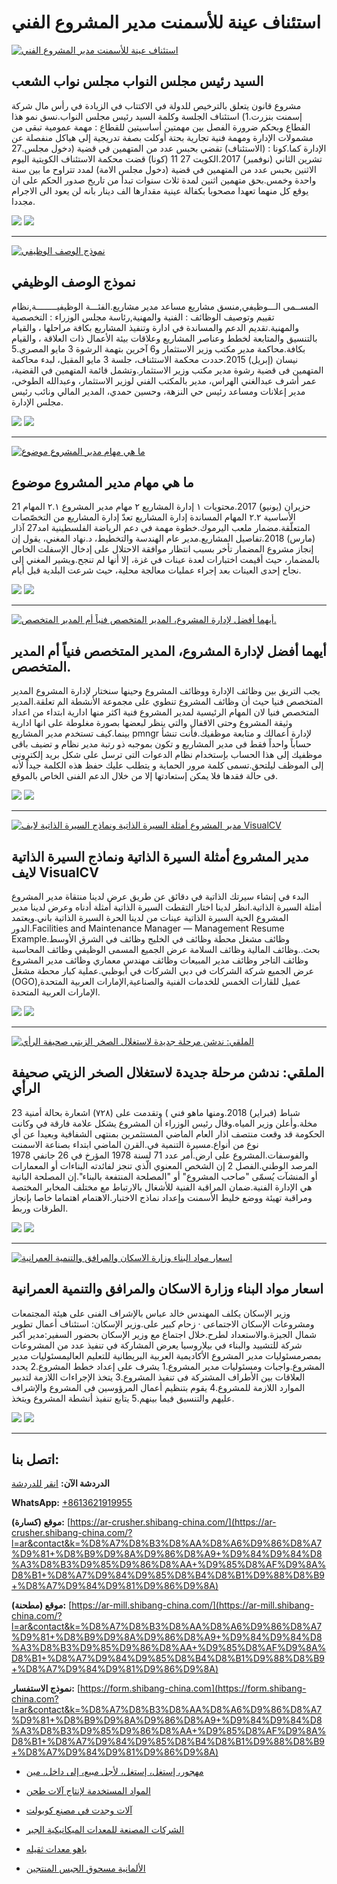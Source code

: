 # استئناف عينة للأسمنت مدير المشروع الفني

<a href="https://swt.shibang-china.com/?l=ar&img&k=%D8%A7%D8%B3%D8%AA%D8%A6%D9%86%D8%A7%D9%81+%D8%B9%D9%8A%D9%86%D8%A9+%D9%84%D9%84%D8%A3%D8%B3%D9%85%D9%86%D8%AA+%D9%85%D8%AF%D9%8A%D8%B1+%D8%A7%D9%84%D9%85%D8%B4%D8%B1%D9%88%D8%B9+%D8%A7%D9%84%D9%81%D9%86%D9%8A" target="_blank">![استئناف عينة للأسمنت مدير المشروع الفني](http://static.shibang-china.com/all-800x300/1052.jpg)</a>

## السيد رئيس مجلس النواب مجلس نواب الشعب
مشروع قانون يتعلق بالترخيص للدولة في الاكتتاب في الزيادة في رأس مال شركة إسمنت بنزرت.1) استئناف الجلسة وكلمة السيد رئيس مجلس النواب.نسق نمو هذا القطاع وبحكم ضرورة الفصل بين مهمتين أساسيتين للقطاع : مهمة عمومية تبقى من مشمولات الإدارة ومهمة فنية تجارية بحتة أوكلت بصفة تدريجية إلى هياكل منفصلة عن الإدارة كما.كونا : (الاستئناف) تقضي بحبس عدد من المتهمين في قضية (دخول مجلس.27 تشرين الثاني (نوفمبر) 2017.الكويت 27 11 (كونا) قضت محكمة الاستئناف الكويتية اليوم الاثنين بحبس عدد من المتهمين في قضية (دخول مجلس الامة) لمدد تتراوح ما بين سنة واحدة وخمس.بحق متهمين اثنين لمدة ثلاث سنوات تبدأ من تاريخ صدور الحكم على ان يوقع كل منهما تعهدا مصحوبا بكفالة عينية مقدارها الف دينار بانه لن يعود الى الاجرام مجددا.


<a href="https://whatsapp.shibangsoft.com/WhatsApp.php" target="_blank" title="WhatsApp">![](http://static.shibang-china.com/icon/whatsapp.png)</a> <a href="https://swt.shibang-china.com/?l=ar&icon&k=%D8%A7%D8%B3%D8%AA%D8%A6%D9%86%D8%A7%D9%81+%D8%B9%D9%8A%D9%86%D8%A9+%D9%84%D9%84%D8%A3%D8%B3%D9%85%D9%86%D8%AA+%D9%85%D8%AF%D9%8A%D8%B1+%D8%A7%D9%84%D9%85%D8%B4%D8%B1%D9%88%D8%B9+%D8%A7%D9%84%D9%81%D9%86%D9%8A" target="_blank">![](http://static.shibang-china.com/icon/chat-ar.png)</a>

---

<a href="https://swt.shibang-china.com/?l=ar&img&k=%D8%A7%D8%B3%D8%AA%D8%A6%D9%86%D8%A7%D9%81+%D8%B9%D9%8A%D9%86%D8%A9+%D9%84%D9%84%D8%A3%D8%B3%D9%85%D9%86%D8%AA+%D9%85%D8%AF%D9%8A%D8%B1+%D8%A7%D9%84%D9%85%D8%B4%D8%B1%D9%88%D8%B9+%D8%A7%D9%84%D9%81%D9%86%D9%8A" target="_blank">![نموذج الوصف الوظيفي](http://static.shibang-china.com/all-800x300/874.jpg)</a>

## نموذج الوصف الوظيفي
المســمى الـــوظيفي,منسق مشاريع مساعد مدير مشاريع.الفئـــة الوظيفيــــــــة,نظام تقييم وتوصيف الوظائف : الفنية والمهنية,رئاسة مجلس الوزراء : التخصصية والمهنية.تقديم الدعم والمساندة في ادارة وتنفيذ المشاريع بكافة مراحلها ، والقيام بالتنسيق والمتابعة لخطط وعناصر المشاريع وعلاقات بيئة الأعمال ذات العلاقة ، والقيام بكافة.محاكمة مدير مكتب وزير اﻻستثمار و6 آخرين بتهمة الرشوة 3 مايو المصري.5 نيسان (إبريل) 2015.حددت محكمة الاستئناف، جلسة 3 مايو المقبل، لبدء محاكمة المتهمين فى قضية رشوة مدير مكتب وزير الاستثمار.وتشمل قائمة المتهمين في القضية، عمر أشرف عبدالغني الهراس، مدير بالمكتب الفني لوزير الاستثمار، وعبدالله الطوخي، مدير إعلانات ومساعد رئيس حي النزهة، وحسين حمدي، المدير المالي ونائب رئيس مجلس الإدارة.


<a href="https://whatsapp.shibangsoft.com/WhatsApp.php" target="_blank" title="WhatsApp">![](http://static.shibang-china.com/icon/whatsapp.png)</a> <a href="https://swt.shibang-china.com/?l=ar&icon&k=%D8%A7%D8%B3%D8%AA%D8%A6%D9%86%D8%A7%D9%81+%D8%B9%D9%8A%D9%86%D8%A9+%D9%84%D9%84%D8%A3%D8%B3%D9%85%D9%86%D8%AA+%D9%85%D8%AF%D9%8A%D8%B1+%D8%A7%D9%84%D9%85%D8%B4%D8%B1%D9%88%D8%B9+%D8%A7%D9%84%D9%81%D9%86%D9%8A" target="_blank">![](http://static.shibang-china.com/icon/chat-ar.png)</a>

---

<a href="https://swt.shibang-china.com/?l=ar&img&k=%D8%A7%D8%B3%D8%AA%D8%A6%D9%86%D8%A7%D9%81+%D8%B9%D9%8A%D9%86%D8%A9+%D9%84%D9%84%D8%A3%D8%B3%D9%85%D9%86%D8%AA+%D9%85%D8%AF%D9%8A%D8%B1+%D8%A7%D9%84%D9%85%D8%B4%D8%B1%D9%88%D8%B9+%D8%A7%D9%84%D9%81%D9%86%D9%8A" target="_blank">![ما هي مهام مدير المشروع موضوع](http://static.shibang-china.com/all-800x300/35.jpg)</a>

## ما هي مهام مدير المشروع موضوع
21 حزيران (يونيو) 2017.محتويات ١ إدارة المشاريع ٢ مهام مدير المشروع ٢.١ المهام الأساسية ٢.٢ المهام المساندة إدارة المشاريع تعدّ إدارة المشاريع من التخصّصات المتعلّقة.مضمار ملعب اليرموك.خطوة مهمة في دعم الرياضة الفلسطينية امد27 آذار (مارس) 2018.تفاصيل المشاريع.مدير عام الهندسة والتخطيط، د.نهاد المغني، يقول إن إنجاز مشروع المضمار تأخر بسبب انتظار موافقة الاحتلال على إدخال الإسفلت الخاص بالمضمار، حيث أقيمت اختبارات لعدة عينات في غزة، إلا أنها لم تنجح.ويشير المغني إلى نجاح إحدى العينات بعد إجراء عمليات معالجة محلية، حيث شرعت البلدية قبل أيام.


<a href="https://whatsapp.shibangsoft.com/WhatsApp.php" target="_blank" title="WhatsApp">![](http://static.shibang-china.com/icon/whatsapp.png)</a> <a href="https://swt.shibang-china.com/?l=ar&icon&k=%D8%A7%D8%B3%D8%AA%D8%A6%D9%86%D8%A7%D9%81+%D8%B9%D9%8A%D9%86%D8%A9+%D9%84%D9%84%D8%A3%D8%B3%D9%85%D9%86%D8%AA+%D9%85%D8%AF%D9%8A%D8%B1+%D8%A7%D9%84%D9%85%D8%B4%D8%B1%D9%88%D8%B9+%D8%A7%D9%84%D9%81%D9%86%D9%8A" target="_blank">![](http://static.shibang-china.com/icon/chat-ar.png)</a>

---

<a href="https://swt.shibang-china.com/?l=ar&img&k=%D8%A7%D8%B3%D8%AA%D8%A6%D9%86%D8%A7%D9%81+%D8%B9%D9%8A%D9%86%D8%A9+%D9%84%D9%84%D8%A3%D8%B3%D9%85%D9%86%D8%AA+%D9%85%D8%AF%D9%8A%D8%B1+%D8%A7%D9%84%D9%85%D8%B4%D8%B1%D9%88%D8%B9+%D8%A7%D9%84%D9%81%D9%86%D9%8A" target="_blank">![أيهما أفضل لإدارة المشروع، المدير المتخصص فنياً أم المدير المتخصص.](http://static.shibang-china.com/all-800x300/1263.jpg)</a>

## أيهما أفضل لإدارة المشروع، المدير المتخصص فنياً أم المدير المتخصص.
يجب التريق بين وظائف الإدارة ووظائف المشروع وحينها سنختار لإدارة المشروع المدير المتخصص فنيا حيث أن وظائف المشروع تنطوي على مجموعة الأنشطة الم تعلقة.المدير المتخصص فنيا لان المهام الرئيسية لمدير المشروع فنية اكثر منها ادارية ابتداء من اعداد وثيقة المشروع وحتى الاقفال والتي ينظر لبعضها بصورة مغلوطة على انها ادارية بينما.كيف تستخدم مدير المشاريع pmngr لإدارة أعمالك و متابعة موظفيك.فأنت تنشأ حساباً واحداً فقط فى مدير المشاريع و تكون بموجبه ذو رتبة مدير نظام و تضيف باقى موظفيك إلى هذا الحساب بإستخدام نظام الدعوات التى ترسل على شكل بريد إلكترونى إلى الموظف ليلتحق.تسمى كلمة مرور الحماية و يتطلب عليك حفظ هذه الكلمة جيداً لأنه فى حالة فقدها فلا يمكن إستعادتها إلا من خلال الدعم الفنى الخاص بالموقع.


<a href="https://whatsapp.shibangsoft.com/WhatsApp.php" target="_blank" title="WhatsApp">![](http://static.shibang-china.com/icon/whatsapp.png)</a> <a href="https://swt.shibang-china.com/?l=ar&icon&k=%D8%A7%D8%B3%D8%AA%D8%A6%D9%86%D8%A7%D9%81+%D8%B9%D9%8A%D9%86%D8%A9+%D9%84%D9%84%D8%A3%D8%B3%D9%85%D9%86%D8%AA+%D9%85%D8%AF%D9%8A%D8%B1+%D8%A7%D9%84%D9%85%D8%B4%D8%B1%D9%88%D8%B9+%D8%A7%D9%84%D9%81%D9%86%D9%8A" target="_blank">![](http://static.shibang-china.com/icon/chat-ar.png)</a>

---

<a href="https://swt.shibang-china.com/?l=ar&img&k=%D8%A7%D8%B3%D8%AA%D8%A6%D9%86%D8%A7%D9%81+%D8%B9%D9%8A%D9%86%D8%A9+%D9%84%D9%84%D8%A3%D8%B3%D9%85%D9%86%D8%AA+%D9%85%D8%AF%D9%8A%D8%B1+%D8%A7%D9%84%D9%85%D8%B4%D8%B1%D9%88%D8%B9+%D8%A7%D9%84%D9%81%D9%86%D9%8A" target="_blank">![مدير المشروع أمثلة السيرة الذاتية ونماذج السيرة الذاتية لايف VisualCV](http://static.shibang-china.com/all-800x300/1371.jpg)</a>

## مدير المشروع أمثلة السيرة الذاتية ونماذج السيرة الذاتية لايف VisualCV
البدء في إنشاء سيرتك الذاتية في دقائق عن طريق عرض لدينا منتقاة مدير المشروع أمثلة السيرة الذاتية.انظر لدينا اختار التقطت السيرة الذاتية أمثلة أدناه وعرض لدينا مدير المشروع الحية السيرة الذاتية عينات من لدينا الحرة السيرة الذاتية باني.ويعتمد الدور.Facilities and Maintenance Manager — Management Resume Example.وظائف مشغل محطة وظائف في الخليج وظائف في الشرق الأوسط بحث..وظائف المالية وظائف السلامة عرض الجميع المسمى الوظيفي وظائف المحاسبة وظائف التاجر وظائف مدير المبيعات وظائف مهندس معماري وظائف مدير المشروع عرض الجميع شركة الشركات في دبي الشركات في أبوظبي.عملية كبار محطة مشغل (OGO),عميل للقارات الخمس للخدمات الفنية والصناعية,الإمارات العربية المتحدة الإمارات العربية المتحدة.


<a href="https://whatsapp.shibangsoft.com/WhatsApp.php" target="_blank" title="WhatsApp">![](http://static.shibang-china.com/icon/whatsapp.png)</a> <a href="https://swt.shibang-china.com/?l=ar&icon&k=%D8%A7%D8%B3%D8%AA%D8%A6%D9%86%D8%A7%D9%81+%D8%B9%D9%8A%D9%86%D8%A9+%D9%84%D9%84%D8%A3%D8%B3%D9%85%D9%86%D8%AA+%D9%85%D8%AF%D9%8A%D8%B1+%D8%A7%D9%84%D9%85%D8%B4%D8%B1%D9%88%D8%B9+%D8%A7%D9%84%D9%81%D9%86%D9%8A" target="_blank">![](http://static.shibang-china.com/icon/chat-ar.png)</a>

---

<a href="https://swt.shibang-china.com/?l=ar&img&k=%D8%A7%D8%B3%D8%AA%D8%A6%D9%86%D8%A7%D9%81+%D8%B9%D9%8A%D9%86%D8%A9+%D9%84%D9%84%D8%A3%D8%B3%D9%85%D9%86%D8%AA+%D9%85%D8%AF%D9%8A%D8%B1+%D8%A7%D9%84%D9%85%D8%B4%D8%B1%D9%88%D8%B9+%D8%A7%D9%84%D9%81%D9%86%D9%8A" target="_blank">![اﻟﻤﻠﻘﻲ: ﻧﺪﺷﻦ ﻣﺮﺣﻠﺔ ﺟﺪﻳﺪة ﻻﺳﺘﻐﻼل اﻟﺼﺨﺮ اﻟﺰﻳﺘﻲ صحيفة الرأي](http://static.shibang-china.com/all-800x300/682.jpg)</a>

## اﻟﻤﻠﻘﻲ: ﻧﺪﺷﻦ ﻣﺮﺣﻠﺔ ﺟﺪﻳﺪة ﻻﺳﺘﻐﻼل اﻟﺼﺨﺮ اﻟﺰﻳﺘﻲ صحيفة الرأي
23 شباط (فبراير) 2018.ومنها ماهو فني ) وتقدمت على (۷۲۸) اشعارة بحالة أمنية مخلة.وأعلن وزير المياه.وقال رئيس الوزراء أن المشروع يشكل علامة فارقة في وكانت الحكومة قد وقعت منتصف اذار العام الماضي المستثمرين بمنتهى الشفافية وبعيدا عن أي نوع من أنواع.مسيرة التنمية في.القرن الماضي ابتداء بصناعة الاسمنت والفوسفات.المشروع على ارض.أمر عدد 71 لسنة 1978 المؤرخ في 26 جانفي 1978 المرصد الوطني.الفصل 2 إن الشخص المعنوي الّذي تنجز لفائدته البناءات أو المعمارات أو المنشآت يُسمّى &quot;صاحب المشروع&quot; أو &quot;المصلحة المنتفعة بالبناء&quot;.إن المصلحة البانية هي الإدارة الفنية.ضمان المراقبة الفنية للأشغال بالارتباط مع مختلف المخابر المختصة ومراقبة تهيئة ووضع خليط الأسمنت وإعداد نماذج الاختبار.الاهتمام اهتماما خاصا بإنجاز الطرقات وربط.


<a href="https://whatsapp.shibangsoft.com/WhatsApp.php" target="_blank" title="WhatsApp">![](http://static.shibang-china.com/icon/whatsapp.png)</a> <a href="https://swt.shibang-china.com/?l=ar&icon&k=%D8%A7%D8%B3%D8%AA%D8%A6%D9%86%D8%A7%D9%81+%D8%B9%D9%8A%D9%86%D8%A9+%D9%84%D9%84%D8%A3%D8%B3%D9%85%D9%86%D8%AA+%D9%85%D8%AF%D9%8A%D8%B1+%D8%A7%D9%84%D9%85%D8%B4%D8%B1%D9%88%D8%B9+%D8%A7%D9%84%D9%81%D9%86%D9%8A" target="_blank">![](http://static.shibang-china.com/icon/chat-ar.png)</a>

---

<a href="https://swt.shibang-china.com/?l=ar&img&k=%D8%A7%D8%B3%D8%AA%D8%A6%D9%86%D8%A7%D9%81+%D8%B9%D9%8A%D9%86%D8%A9+%D9%84%D9%84%D8%A3%D8%B3%D9%85%D9%86%D8%AA+%D9%85%D8%AF%D9%8A%D8%B1+%D8%A7%D9%84%D9%85%D8%B4%D8%B1%D9%88%D8%B9+%D8%A7%D9%84%D9%81%D9%86%D9%8A" target="_blank">![اسعار مواد البناء وزارة الاسكان والمرافق والتنمية العمرانية](http://static.shibang-china.com/all-800x300/20.jpg)</a>

## اسعار مواد البناء وزارة الاسكان والمرافق والتنمية العمرانية
وزير الإسكان يكلف المهندس خالد عباس بالإشراف الفنى على هيئة المجتمعات ومشروعات الإسكان الاجتماعى &middot; زحام كبير على.وزير الإسكان: استئناف أعمال تطوير شمال الجيزة.والاستعداد لطرح.خلال اجتماع مع وزير الإسكان بحضور السفير:مدير أكبر شركة للتشييد والبناء في بيلاروسيا يعرض المشاركة في تنفيذ عدد من المشروعات بمصرمسئوليات مدير المشروع الأكاديمية العربية البريطانية للتعليم العاليمسئوليات مدير المشروع.واجبات ومسئوليات مدير المشروع.1 يشرف على إعداد خطط المشروع.2 يحدد العلاقات بين الأطراف المشتركة فى تنفيذ المشروع.3 يتخذ الإجراءات اللازمة لتدبير الموارد اللازمة للمشروع.4 يقوم بتنظيم أعمال المرؤوسين فى المشروع والإشراف عليهم والتنسيق فيما بينهم.5 يتابع تنفيذ أنشطة المشروع ويتخذ.


<a href="https://whatsapp.shibangsoft.com/WhatsApp.php" target="_blank" title="WhatsApp">![](http://static.shibang-china.com/icon/whatsapp.png)</a> <a href="https://swt.shibang-china.com/?l=ar&icon&k=%D8%A7%D8%B3%D8%AA%D8%A6%D9%86%D8%A7%D9%81+%D8%B9%D9%8A%D9%86%D8%A9+%D9%84%D9%84%D8%A3%D8%B3%D9%85%D9%86%D8%AA+%D9%85%D8%AF%D9%8A%D8%B1+%D8%A7%D9%84%D9%85%D8%B4%D8%B1%D9%88%D8%B9+%D8%A7%D9%84%D9%81%D9%86%D9%8A" target="_blank">![](http://static.shibang-china.com/icon/chat-ar.png)</a>

---
## اتصل بنا:

**الدردشة الآن:** [انقر للدردشة](https://swt.shibang-china.com?l=ar&contact&k=%D8%A7%D8%B3%D8%AA%D8%A6%D9%86%D8%A7%D9%81+%D8%B9%D9%8A%D9%86%D8%A9+%D9%84%D9%84%D8%A3%D8%B3%D9%85%D9%86%D8%AA+%D9%85%D8%AF%D9%8A%D8%B1+%D8%A7%D9%84%D9%85%D8%B4%D8%B1%D9%88%D8%B9+%D8%A7%D9%84%D9%81%D9%86%D9%8A)

**WhatsApp:**  [+8613621919955](https://whatsapp.shibangsoft.com/WhatsApp.php)

**موقع (كسارة):** [https://ar-crusher.shibang-china.com/](https://ar-crusher.shibang-china.com/?l=ar&contact&k=%D8%A7%D8%B3%D8%AA%D8%A6%D9%86%D8%A7%D9%81+%D8%B9%D9%8A%D9%86%D8%A9+%D9%84%D9%84%D8%A3%D8%B3%D9%85%D9%86%D8%AA+%D9%85%D8%AF%D9%8A%D8%B1+%D8%A7%D9%84%D9%85%D8%B4%D8%B1%D9%88%D8%B9+%D8%A7%D9%84%D9%81%D9%86%D9%8A)

**موقع (مطحنة):** [https://ar-mill.shibang-china.com/](https://ar-mill.shibang-china.com/?l=ar&contact&k=%D8%A7%D8%B3%D8%AA%D8%A6%D9%86%D8%A7%D9%81+%D8%B9%D9%8A%D9%86%D8%A9+%D9%84%D9%84%D8%A3%D8%B3%D9%85%D9%86%D8%AA+%D9%85%D8%AF%D9%8A%D8%B1+%D8%A7%D9%84%D9%85%D8%B4%D8%B1%D9%88%D8%B9+%D8%A7%D9%84%D9%81%D9%86%D9%8A)

**نموذج الاستفسار:** [https://form.shibang-china.com](https://form.shibang-china.com?l=ar&contact&k=%D8%A7%D8%B3%D8%AA%D8%A6%D9%86%D8%A7%D9%81+%D8%B9%D9%8A%D9%86%D8%A9+%D9%84%D9%84%D8%A3%D8%B3%D9%85%D9%86%D8%AA+%D9%85%D8%AF%D9%8A%D8%B1+%D8%A7%D9%84%D9%85%D8%B4%D8%B1%D9%88%D8%B9+%D8%A7%D9%84%D9%81%D9%86%D9%8A)

* [مهجور، إستغل، إستغل، لأجل مبيع، إلى داخل، مين](../32/%D9%85%D9%87%D8%AC%D9%88%D8%B1%D8%8C%20%D8%A5%D8%B3%D8%AA%D8%BA%D9%84%D8%8C%20%D8%A5%D8%B3%D8%AA%D8%BA%D9%84%D8%8C%20%D9%84%D8%A3%D8%AC%D9%84%20%D9%85%D8%A8%D9%8A%D8%B9%D8%8C%20%D8%A5%D9%84%D9%89%20%D8%AF%D8%A7%D8%AE%D9%84%D8%8C%20%D9%85%D9%8A%D9%86.md)

* [المواد المستخدمة لإنتاج آلات طحن](../31/%D8%A7%D9%84%D9%85%D9%88%D8%A7%D8%AF%20%D8%A7%D9%84%D9%85%D8%B3%D8%AA%D8%AE%D8%AF%D9%85%D8%A9%20%D9%84%D8%A5%D9%86%D8%AA%D8%A7%D8%AC%20%D8%A2%D9%84%D8%A7%D8%AA%20%D8%B7%D8%AD%D9%86.md)

* [آلات وجدت في مصنع كوبولت](../34/%D8%A2%D9%84%D8%A7%D8%AA%20%D9%88%D8%AC%D8%AF%D8%AA%20%D9%81%D9%8A%20%D9%85%D8%B5%D9%86%D8%B9%20%D9%83%D9%88%D8%A8%D9%88%D9%84%D8%AA.md)

* [الشركات المصنعة للمعدات الميكانيكية الجير](../35/%D8%A7%D9%84%D8%B4%D8%B1%D9%83%D8%A7%D8%AA%20%D8%A7%D9%84%D9%85%D8%B5%D9%86%D8%B9%D8%A9%20%D9%84%D9%84%D9%85%D8%B9%D8%AF%D8%A7%D8%AA%20%D8%A7%D9%84%D9%85%D9%8A%D9%83%D8%A7%D9%86%D9%8A%D9%83%D9%8A%D8%A9%20%D8%A7%D9%84%D8%AC%D9%8A%D8%B1.md)

* [ياهو معدات ثقيله](../34/%D9%8A%D8%A7%D9%87%D9%88%20%D9%85%D8%B9%D8%AF%D8%A7%D8%AA%20%D8%AB%D9%82%D9%8A%D9%84%D9%87.md)

* [الألمانية مسحوق الجبس المنتجين](../35/%D8%A7%D9%84%D8%A3%D9%84%D9%85%D8%A7%D9%86%D9%8A%D8%A9%20%D9%85%D8%B3%D8%AD%D9%88%D9%82%20%D8%A7%D9%84%D8%AC%D8%A8%D8%B3%20%D8%A7%D9%84%D9%85%D9%86%D8%AA%D8%AC%D9%8A%D9%86.md)